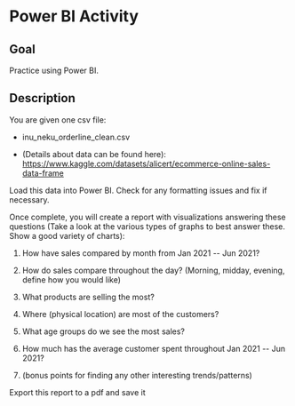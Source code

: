 # Power BI Activity

## Goal

Practice using Power BI. 

## Description

You are given one csv file:

-   inu_neku_orderline_clean.csv

-   (Details about data can be found here):
    <https://www.kaggle.com/datasets/alicert/ecommerce-online-sales-data-frame>

Load this data into Power BI. Check for any formatting
issues and fix if necessary. 

Once complete, you will create a report with visualizations
answering these questions (Take a look at the various types of graphs to
best answer these. Show a good variety of charts):

1)  How have sales compared by month from Jan 2021 -- Jun 2021?

2)  How do sales compare throughout the day? (Morning, midday, evening, define how you would like) 

3)  What products are selling the most?

4)  Where (physical location) are most of the customers?

5)  What age groups do we see the most sales?

6)  How much has the average customer spent throughout Jan 2021 -- Jun
    2021?

7)  (bonus points for finding any other interesting trends/patterns)

Export this report to a pdf and save it


